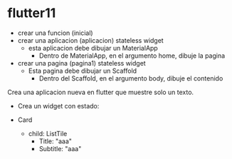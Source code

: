 # flutter11

* crear una funcion (inicial)  
* crear una aplicacion (aplicacion) stateless widget
  * esta aplicacion debe dibujar un MaterialApp
    * Dentro de MaterialApp, en el argumento home, dibuje la pagina
* crear una pagina (pagina1) stateless widget
  * Esta pagina debe dibujar un Scaffold
    * Dentro del Scaffold, en el argumento body, dibuje el contenido

Crea una aplicacion nueva en flutter que muestre solo un texto.


* Crea un widget con estado:

* Card
  * child: ListTile
    * Title: "aaa"
    * Subtitle: "aaa"
